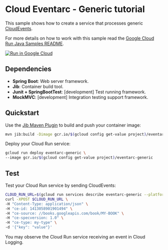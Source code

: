 # Cloud Eventarc - Generic tutorial

This sample shows how to create a service that processes generic [CloudEvents](https://cloudevents.io/).

For more details on how to work with this sample read the [Google Cloud Run Java Samples README](https://github.com/GoogleCloudPlatform/java-docs-samples/tree/master/run).

[![Run in Google Cloud][run_img]][run_link]

[run_img]: https://storage.googleapis.com/cloudrun/button.svg
[run_link]: https://deploy.cloud.run/?git_repo=https://github.com/GoogleCloudPlatform/java-docs-samples&dir=run/events-generic


## Dependencies

* **Spring Boot**: Web server framework.
* **Jib**: Container build tool.
* **Junit + SpringBootTest**: [development] Test running framework.
* **MockMVC**: [development] Integration testing support framework.

## Quickstart

Use the [Jib Maven Plugin](https://github.com/GoogleContainerTools/jib/tree/master/jib-maven-plugin) to build and push your container image:

```sh
mvn jib:build -Dimage gcr.io/$(gcloud config get-value project)/eventarc-generic
```

Deploy your Cloud Run service:

```sh
gcloud run deploy eventarc-generic \
--image gcr.io/$(gcloud config get-value project)/eventarc-generic
```

## Test

Test your Cloud Run service by sending CloudEvents: 

```sh
CLOUD_RUN_URL=$(gcloud run services describe eventarc-generic --platform managed --format 'value(status.url)')
curl -XPOST $CLOUD_RUN_URL \
-H "Content-Type: application/json" \
-H "ce-id: 1413058901901494" \
-H "ce-source: //books.googleapis.com/book/MY-BOOK" \
-H "ce-specversion: 1.0" \
-H "ce-type: my-type" \
-d '{"key": "value"}'
```

You may observe the Cloud Run service receiving an event in Cloud Logging.